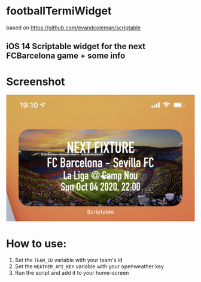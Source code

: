 # footballTermiWidget
based on https://github.com/evandcoleman/scriptable
## iOS 14 Scriptable widget for the next FCBarcelona game + some info
# Screenshot

![screenshot of the widget](./screenshot.jpg)

# How to use:
1. Set the ```TEAM_ID``` variable with your team's id
2. Set the ```WEATHER_API_KEY``` variable with your openweather key
3. Run the script and add it to your home-screen
